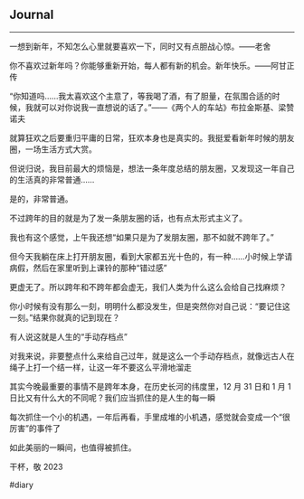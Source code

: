 
##  Journal
***

一想到新年，不知怎么心里就要喜欢一下，同时又有点胆战心惊。——老舍

你不喜欢过新年吗？你能够重新开始，每人都有新的机会。新年快乐。——阿甘正传

“你知道吗……我太喜欢这个主意了，等我喝了酒，有了胆量，在氛围合适的时候，我就可以对你说我一直想说的话了。”——《两个人的车站》布拉金斯基、梁赞诺夫

就算狂欢之后要重归平庸的日常，狂欢本身也是真实的。我挺爱看新年时候的朋友圈，一场生活方式大赏。

但说归说，我目前最大的烦恼是，想法一条年度总结的朋友圈，又发现这一年自己的生活真的非常普通……

是的，非常普通。

不过跨年的目的就是为了发一条朋友圈的话，也有点太形式主义了。

我也有这个感觉，上午我还想“如果只是为了发朋友圈，那不如就不跨年了。”

但今天我躺在床上打开朋友圈，看到大家都五光十色的，有一种……小时候上学请病假，然后在家里听到上课铃的那种“错过感”

更虚无了。所以跨年和不跨年都会虚无，我们人类为什么这么会给自己找麻烦？

你小时候有没有那么一刻，明明什么都没发生，但是突然你对自己说：“要记住这一刻。”结果你就真的记到现在？

有人说这就是人生的“手动存档点”

对我来说，非要整点什么来给自己过年，就是这么一个手动存档点，就像远古人在绳子上打一个结一样，让这一年不要这么平滑地溜走

其实今晚最重要的事情不是跨年本身，在历史长河的纬度里，12 月 31 日和 1 月 1 日比又有什么大的不同呢？我们应当抓住的是人生的每一瞬

每次抓住一个小的机遇，一年后再看，手里成堆的小机遇，感觉就会变成一个“很厉害”的事件了

如此美丽的一瞬间，也值得被抓住。

干杯，敬 2023



#diary